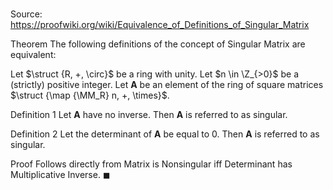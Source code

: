 # 

Source: https://proofwiki.org/wiki/Equivalence_of_Definitions_of_Singular_Matrix



Theorem
The following definitions of the concept of Singular Matrix are equivalent:

Let $\struct {R, +, \circ}$ be a ring with unity.
Let $n \in \Z_{>0}$ be a (strictly) positive integer.
Let $\mathbf A$ be an element of the ring of square matrices $\struct {\map {\MM_R} n, +, \times}$.


Definition 1
Let $\mathbf A$ have no inverse.
Then $\mathbf A$ is referred to as singular.

Definition 2
Let the determinant of $\mathbf A$ be equal to $0$.
Then $\mathbf A$ is referred to as singular.


Proof
Follows directly from Matrix is Nonsingular iff Determinant has Multiplicative Inverse.
$\blacksquare$





